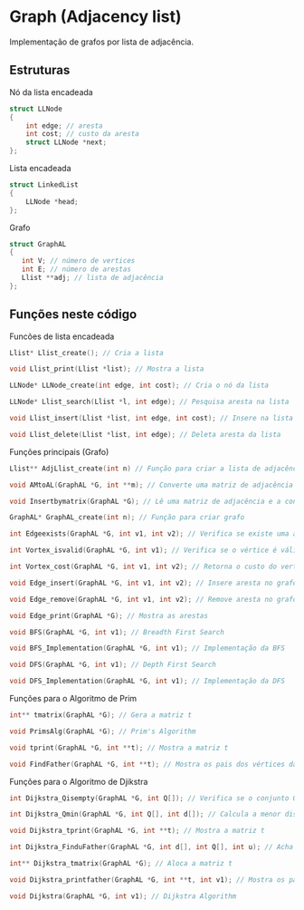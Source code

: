 # Graph (Adjacency list)
Implementação de grafos por lista de adjacência.
## Estruturas

Nó da lista encadeada
```c
struct LLNode
{
    int edge; // aresta
    int cost; // custo da aresta
    struct LLNode *next;
};
```
Lista encadeada
```c
struct LinkedList
{
    LLNode *head;
};
```
Grafo
```c
struct GraphAL
{
   int V; // número de vertices
   int E; // número de arestas
   Llist **adj; // lista de adjacência
};
```
## Funções neste código

Funcões de lista encadeada
```c
Llist* Llist_create(); // Cria a lista 
```
```c
void Llist_print(Llist *list); // Mostra a lista
```
```c
LLNode* LLNode_create(int edge, int cost); // Cria o nó da lista
```
```c
LLNode* Llist_search(Llist *l, int edge); // Pesquisa aresta na lista
```
```c
void Llist_insert(Llist *list, int edge, int cost); // Insere na lista
```
```c
void Llist_delete(Llist *list, int edge); // Deleta aresta da lista
```
Funções principais (Grafo)
```c
Llist** AdjLlist_create(int n) // Função para criar a lista de adjacência
```
```c
void AMtoAL(GraphAL *G, int **m); // Converte uma matriz de adjacência em uma lista de adjacência
```
```c
void Insertbymatrix(GraphAL *G); // Lê uma matriz de adjacência e a converte para lista de adjacência
```
```c
GraphAL* GraphAL_create(int n); // Função para criar grafo
```
```c
int Edgeexists(GraphAL *G, int v1, int v2); // Verifica se existe uma aresta entre v1 e v2
```
```c
int Vortex_isvalid(GraphAL *G, int v1); // Verifica se o vértice é válido
```
```c
int Vortex_cost(GraphAL *G, int v1, int v2); // Retorna o custo do vertice
```
```c
void Edge_insert(GraphAL *G, int v1, int v2); // Insere aresta no grafo
```
```c
void Edge_remove(GraphAL *G, int v1, int v2); // Remove aresta no grafo
```
```c
void Edge_print(GraphAL *G); // Mostra as arestas
```
```c
void BFS(GraphAL *G, int v1); // Breadth First Search
```
```c
void BFS_Implementation(GraphAL *G, int v1); // Implementação da BFS
```
```c
void DFS(GraphAL *G, int v1); // Depth First Search
```
```c
void DFS_Implementation(GraphAL *G, int v1); // Implementação da DFS
```
Funções para o Algoritmo de Prim
```c
int** tmatrix(GraphAL *G); // Gera a matriz t
```
```c
void PrimsAlg(GraphAL *G); // Prim's Algorithm
```
```c
void tprint(GraphAL *G, int **t); // Mostra a matriz t
```
```c
void FindFather(GraphAL *G, int **t); // Mostra os pais dos vértices da árvore gerada pelo algoritmo de Prim
```
Funções para o Algoritmo de Djikstra
```c
int Dijkstra_Qisempty(GraphAL *G, int Q[]); // Verifica se o conjunto Q está vazio
```
```c
int Dijkstra_Qmin(GraphAL *G, int Q[], int d[]); // Calcula a menor distancia do vetor d[] considerando os valores válidos do conjunto Q[]
```
```c
void Dijkstra_tprint(GraphAL *G, int **t); // Mostra a matriz t
```
```c
int Dijkstra_FinduFather(GraphAL *G, int d[], int Q[], int u); // Acha o pai de u
```
```c
int** Dijkstra_tmatrix(GraphAL *G); // Aloca a matriz t
```
```c
void Dijkstra_printfather(GraphAL *G, int **t, int v1); // Mostra os pais dos vertices da arvore gerada por Dijkstra
```
```c
void Dijkstra(GraphAL *G, int v1); // Dijkstra Algorithm
```